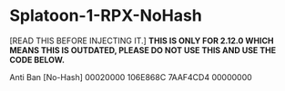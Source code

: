# Splatoon-1-RPX-NoHash
[READ THIS BEFORE INJECTING IT.] 
**THIS IS ONLY FOR 2.12.0 WHICH MEANS THIS IS OUTDATED, PLEASE DO NOT USE THIS AND USE THE CODE BELOW.**

Anti Ban [No-Hash]
00020000 106E868C
7AAF4CD4 00000000

